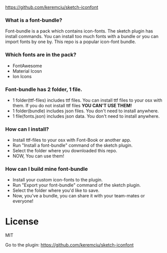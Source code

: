 https://github.com/keremciu/sketch-iconfont

### What is a font-bundle?

Font-bundle is a pack which contains icon-fonts. The sketch plugin has install commands. You can install too much
fonts with a bundle or you can import fonts by one by. This repo is a popular icon-font bundle.

### Which fonts are in the pack?

- FontAwesome
- Material Icosn
- Ion Icons

### Font-bundle has 2 folder, 1 file.

- 1 folder(ttf-files) includes ttf files. You can install ttf files to your osx with them. If you do not install ttf files <strong>YOU CAN'T USE THEM!</strong>
- 1 folder(bundle) includes json files. You don't need to install anywhere.
- 1 file(fonts.json) includes json data. You don't need to install anywhere.

### How can I install?

- Install ttf-files to your osx with Font-Book or another app.
- Run "Install a font-bundle" command of the sketch plugin.
- Select the folder where you downloaded this repo.
- NOW, You can use them!

### How can I build mine font-bundle

- Install your custom icon-fonts to the plugin.
- Run "Export your font-bundle" command of the sketch plugin.
- Select the folder where you'd like to save.
- Now, you've a bundle, you can share it with your team-mates or everyone!


# License

MIT

Go to the plugin:
https://github.com/keremciu/sketch-iconfont




